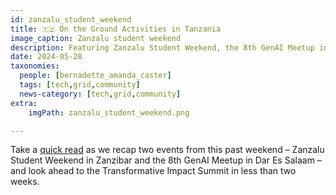 ```yaml
---
id: zanzalu_student_weekend
title: 🇹🇿 On the Ground Activities in Tanzania
image_caption: Zanzalu student weekend
description: Featuring Zanzalu Student Weekend, the 8th GenAI Meetup in Dar Es Salaam, and the upcoming Transformative Impact Summit.
date: 2024-05-28
taxonomies:
  people: [bernadette_amanda_caster]
  tags: [tech,grid,community]
  news-category: [tech,grid,community]
extra:
    imgPath: zanzalu_student_weekend.png

---
```


Take a [quick read](https://forum.threefold.io/t/on-the-ground-activities-in-zanzibar-and-dar/4357) as we recap two events from this past weekend – Zanzalu Student Weekend in Zanzibar and the 8th GenAI Meetup in Dar Es Salaam – and look ahead to the Transformative Impact Summit in less than two weeks.



